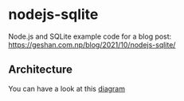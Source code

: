 # nodejs-sqlite

Node.js and SQLite example code for a blog post: https://geshan.com.np/blog/2021/10/nodejs-sqlite/

## Architecture

You can have a look at this [diagram](https://gitdiagram.com/geshan/nodejs-sqlite)
